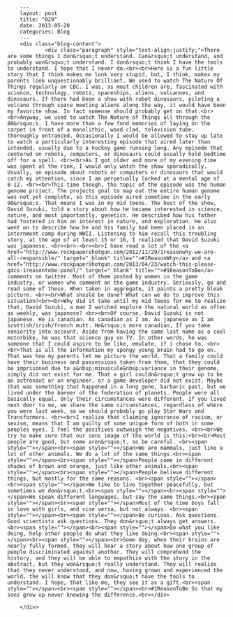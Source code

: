 
        ---
        layout: post
        title: "029"
        date: 2013-05-20
        categories: Blog
        ---
        <div class="blog-content">
				<div class="paragraph" style="text-align:justify;">There are some things I don&rsquo;t understand. Can&rsquo;t understand, and probably won&rsquo;t understand. I don&rsquo;t think I have the tools to understand. I hope that I never do.<br><br>Here is a fun little story that I think makes me look very stupid, but, I think, makes my parents look unquestionably brilliant. We used to watch The Nature Of Things regularly on CBC. I was, as most children are, fascinated with science, technology, robots, spaceships, aliens, volcanoes, and dinosaurs. If there had been a show with robot dinosaurs, piloting a volcano through space meeting aliens along the way, it would have been my favorite show. In fact someone should probably get on that.<br><br>Anyway, we used to watch The Nature of Things all through the 80&rsquo;s. I have more than a few fond memories of laying on the carpet in front of a monolithic, wood clad, television tube, thoroughly entranced. Occasionally I would be allowed to stay up late to watch a particularly interesting episode that aired later than intended, usually due to a hockey game running long. Any episode that centered on robots, computers, or dinosaurs could usually hold bedtime off for a spell. <br><br>As I got older and more of my evening time was spent at the rink, I would only watch the show sporadically. Usually, an episode about robots or computers or dinosaurs that would catch my attention, since I am perpetually locked at a mental age of 8-12. <br><br>This time though, the topic of the episode was the human genome project. The projects goal to map out the entire human genome was not yet complete, so this episode aired sometime in the early 90&rsquo;s. That means I was in my mid teens. The host of the show, David Suzuki, told a story about how he became interested in science, nature, and most importantly, genetics. He described how his father had fostered in him an interest in nature, and exploration. He also went on to describe how he and his family had been placed in an internment camp during WWII. Listening to him recall this troubling story, at the age of at least 15 or 16, I realized that David Suzuki was japanese. <br><br>-<br><br>I have read a lot of the <a href="http://www.rockpapershotgun.com/2012/11/29/1reasonwhy-we-are-all-responsible/" target="_blank" title="">#1ReasonWhy</a> and <a href="http://www.rockpapershotgun.com/2013/04/23/watch-this-please-gdcs-1reasontobe-panel/" target="_blank" title="">#1ReasonToBe</a> comments on twitter. Most of them posted by women in the game industry, or women who comment on the game industry. Seriously, go and read some of these. When taken in aggregate, it paints a pretty bleak picture. <br><br>What should be done? What can we do to improve this situation?<br><br>Why did it take until my mid teens for me to realize that, David Suzuki, a man I watched explore the natural world as often as weekly, was japanese? <br><br>Of course, David Suzuki is not japanese. He is canadian. As canadian as I am. As japanese as I am scottish/irish/french mutt. He&rsquo;s more canadian, If you take seniority into account. Aside from having the same last name as a cool motorbike, he was that science guy on TV. In other words, he was someone that I could aspire to be like, emulate, if i chose to. <br><br>That is all the information my spongy young brain had to go on. That was how my parents let me picture the world. That a family could have their business and possessions taken from them, that they could be imprisoned due to a&nbsp;minuscule&nbsp;variance in their genome, simply did not exist for me. That a girl couldn&rsquo;t grow up to be an astronaut or an engineer, or a game developer did not exist. Maybe that was something that happened in a long gone, barbaric past, but we lived under the banner of the federation of planets. People were all basically equal. Only their circumstances were different. If you lived next door to me, we share the same circumstances, regardless of where you were last week, so we should probably go play Star Wars and Transformers. <br><br>I realize that claiming ignorance of racism, or sexism, means that I am guilty of some unique form of both in some peoples eyes. I feel the positives outweigh the negatives. <br><br>We try to make sure that our sons image of the world is this:<br><br>Most people are good, but some aren&rsquo;t, so be careful. <br><span style=""></span><br><span style=""></span>We are mammals, just like a lot of other animals. We do a lot of the same things.<br><span style=""></span><br><span style=""></span>People come in different shades of brown and orange, just like other animals.<br><span style=""></span><br><span style=""></span>People believe different things, but mostly for the same reasons. <br><span style=""></span><br><span style=""></span>We like to live together peacefully, but sometimes we don&rsquo;t.<br><span style=""></span><br><span style=""></span>We speak different languages, but say the same things.<br><span style=""></span><br><span style=""></span>Most of the time boys fall in love with girls, and vise versa, but not always. <br><span style=""></span><br><span style=""></span>Be curious. Ask questions. Good scientists ask questions. They don&rsquo;t always get answers.<br><span style=""></span><br><span style=""></span>Do what you like doing, help other people do what they like doing.<br><span style=""></span><br><span style=""></span><br>Some day, when their brains are nearly fully formed, they will hear a story about how one group of people discriminated against another. They will comprehend the history, and they will be able to empathize with the story in the abstract, but they won&rsquo;t really understand. They will realize that they never understood, and now, having grown and experienced the world, the will know that they don&rsquo;t have the tools to understand. I hope, that like me, they see it as a gift.<br><span style=""></span><br><span style=""></span><br>#1ReasonToBe So that my sons grow up never knowing the difference.<br></div>

		</div>
        